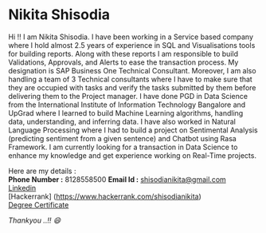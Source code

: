 # Nikita Shisodia

Hi !! I am Nikita Shisodia.
I have been working in a Service based company where I hold almost 2.5 years of experience in SQL and Visualisations tools for building reports.
Along with these reports I am responsible to build Validations, Approvals, and Alerts to ease the transaction process.
My designation is SAP Business One Technical Consultant.
Moreover, I am also handling a team of 3 Technical consultants where I have to make sure that they are occupied with tasks and verify the tasks submitted by them before delivering them to the Project manager.
I have done PGD in Data Science from the International Institute of Information Technology Bangalore and UpGrad where I learned to build Machine Learning algorithms, handling data, understanding, and inferring data.
I have also worked in Natural Language Processing where I had to build a project on Sentimental Analysis (predicting sentiment from a given sentence) and Chatbot using Rasa Framework.
I am currently looking for a transaction in Data Science to enhance my knowledge and get experience working on Real-Time projects.

Here are my details :<br>
**Phone Number :** 8128558500
**Email Id :** shisodianikita@gmail.com <br>
[Linkedin](https://www.linkedin.com/in/nikita-shisodia/) <br>
[Hackerrank] (https://www.hackerrank.com/shisodianikita) <br>
[Degree Certificate](https://api.accredible.com/v1/auth/invite?code=268cdadc08b9ec0faf92&credential_id=4ef9650b-951e-46f3-a4f5-3caa7fd93ad8&url=https%3A%2F%2Fwww.credential.net%2F4ef9650b-951e-46f3-a4f5-3caa7fd93ad8&ident=8d1dd81fe29f0cdba879ca276b867152d422430d)

*Thankyou ..!! :smile:*
